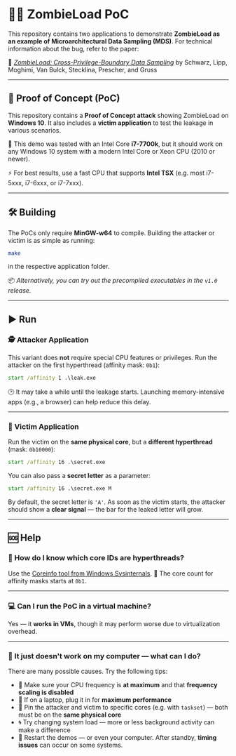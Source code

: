 # 🧟‍♂️ ZombieLoad PoC

This repository contains two applications to demonstrate **ZombieLoad as an example of Microarchitectural Data Sampling (MDS)**.
For technical information about the bug, refer to the paper:

📄 *[ZombieLoad: Cross-Privilege-Boundary Data Sampling](https://zombieload.com/zombieload.pdf)*
by Schwarz, Lipp, Moghimi, Van Bulck, Stecklina, Prescher, and Gruss

---

## 🧪 Proof of Concept (PoC)

This repository contains a **Proof of Concept attack** showing ZombieLoad on **Windows 10**.
It also includes a **victim application** to test the leakage in various scenarios.

🧠 This demo was tested with an Intel Core **i7-7700k**, but it should work on any Windows 10 system with a modern Intel Core or Xeon CPU (2010 or newer).

⚡ For best results, use a fast CPU that supports **Intel TSX** (e.g. most i7-5xxx, i7-6xxx, or i7-7xxx).

---

## 🛠️ Building

The PoCs only require **MinGW-w64** to compile.
Building the attacker or victim is as simple as running:

```bash
make
```

in the respective application folder.

📦 *Alternatively, you can try out the precompiled executables in the `v1.0` release.*

---

## ▶️ Run

### 🕵️ Attacker Application

This variant does **not** require special CPU features or privileges.
Run the attacker on the first hyperthread (affinity mask: `0b1`):

```cmd
start /affinity 1 .\leak.exe
```

🕑 It may take a while until the leakage starts. Launching memory-intensive apps (e.g., a browser) can help reduce this delay.

---

### 🎯 Victim Application

Run the victim on the **same physical core**, but a **different hyperthread** (mask: `0b10000`):

```cmd
start /affinity 16 .\secret.exe
```

You can also pass a **secret letter** as a parameter:

```cmd
start /affinity 16 .\secret.exe M
```

By default, the secret letter is `'A'`.
As soon as the victim starts, the attacker should show a **clear signal** — the bar for the leaked letter will grow.

---

## 🆘 Help

### 🧩 How do I know which core IDs are hyperthreads?

Use the [Coreinfo tool from Windows Sysinternals](https://docs.microsoft.com/en-us/sysinternals/downloads/coreinfo).
🧮 The core count for affinity masks starts at `0b1`.

---

### 💻 Can I run the PoC in a virtual machine?

Yes — it **works in VMs**, though it may perform worse due to virtualization overhead.

---

### 🤔 It just doesn't work on my computer — what can I do?

There are many possible causes. Try the following tips:

* 🔋 Make sure your CPU frequency is **at maximum** and that **frequency scaling is disabled**
* 🔌 If on a laptop, plug it in for **maximum performance**
* 🎯 Pin the attacker and victim to specific cores (e.g. with `taskset`) — both must be on the **same physical core**
* 🌀 Try changing system load — more or less background activity can make a difference
* 🔄 Restart the demos — or even your computer. After standby, **timing issues** can occur on some systems.

